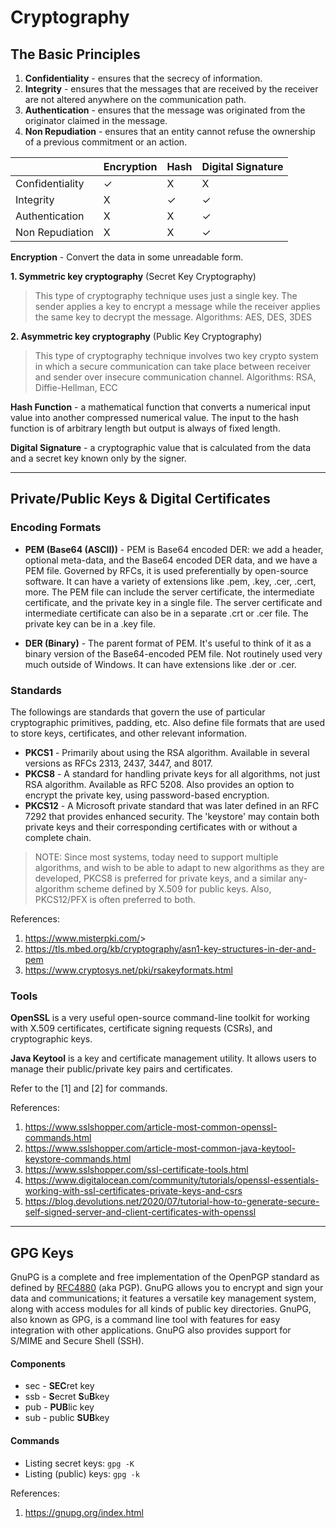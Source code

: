 # Cryptography

## The Basic Principles

1. **Confidentiality** - ensures that the secrecy of information.
2. **Integrity** - ensures that the messages that are received by the receiver are not altered anywhere on the communication path.
3. **Authentication** - ensures that the message was originated from the originator claimed in the message.
4. **Non Repudiation** - ensures that an entity cannot refuse the ownership of a previous commitment or an action.

| | Encryption | Hash | Digital Signature |
|---|---|---|---|
| Confidentiality | ✓ | X | X |
| Integrity | X | ✓ | ✓ |
| Authentication | X | X | ✓ |
| Non Repudiation | X | X | ✓ |

**Encryption** - Convert the data in some unreadable form.

**1. Symmetric key cryptography** (Secret Key Cryptography)
> This type of cryptography technique uses just a single key. The sender applies a key to encrypt a message while the receiver applies the same key to decrypt the message.
> Algorithms: AES, DES, 3DES
>
**2. Asymmetric key cryptography** (Public Key Cryptography)
> This type of cryptography technique involves two key crypto system in which a secure communication can take place between receiver and sender over insecure communication channel.
> Algorithms: RSA, Diffie-Hellman, ECC

**Hash Function** - a mathematical function that converts a numerical input value into another compressed numerical value. The input to the hash function is of arbitrary length but output is always of fixed length.

**Digital Signature** - a cryptographic value that is calculated from the data and a secret key known only by the signer.

---

## Private/Public Keys & Digital Certificates

### Encoding Formats

- **PEM (Base64 (ASCII))** - PEM is Base64 encoded DER: we add a header, optional meta-data, and the Base64 encoded DER data, and we have a PEM file. Governed by RFCs, it is used preferentially by open-source software. It can have a variety of extensions like .pem, .key, .cer, .cert, more. The PEM file can include the server certificate, the intermediate certificate, and the private key in a single file. The server certificate and intermediate certificate can also be in a separate .crt or .cer file. The private key can be in a .key file.

- **DER (Binary)** - The parent format of PEM. It's useful to think of it as a binary version of the Base64-encoded PEM file. Not routinely used very much outside of Windows. It can have extensions like .der or .cer.

### Standards

The followings are standards that govern the use of particular cryptographic primitives, padding, etc. Also define file formats that are used to store keys, certificates, and other relevant information.

- **PKCS1** - Primarily about using the RSA algorithm. Available in several versions as RFCs 2313, 2437, 3447, and 8017.
- **PKCS8** - A standard for handling private keys for all algorithms, not just RSA algorithm. Available as RFC 5208. Also provides an option to encrypt the private key, using password-based encryption.
- **PKCS12** - A Microsoft private standard that was later defined in an RFC 7292 that provides enhanced security. The 'keystore' may contain both private keys and their corresponding certificates with or without a complete chain.

> NOTE: Since most systems, today need to support multiple algorithms, and wish to be able to adapt to new algorithms as they are developed, PKCS8 is preferred for private keys, and a similar any-algorithm scheme defined by X.509 for public keys. Also, PKCS12/PFX is often preferred to both.

References:
1. <https://www.misterpki.com/>>
2. <https://tls.mbed.org/kb/cryptography/asn1-key-structures-in-der-and-pem>
3. <https://www.cryptosys.net/pki/rsakeyformats.html>

### Tools

**OpenSSL** is a very useful open-source command-line toolkit for working with X.509 certificates, certificate signing requests (CSRs), and cryptographic keys.

**Java Keytool** is a key and certificate management utility. It allows users to manage their public/private key pairs and certificates.

Refer to the [1] and [2] for commands.

References:
1. <https://www.sslshopper.com/article-most-common-openssl-commands.html>
2. <https://www.sslshopper.com/article-most-common-java-keytool-keystore-commands.html>
3. <https://www.sslshopper.com/ssl-certificate-tools.html>
4. <https://www.digitalocean.com/community/tutorials/openssl-essentials-working-with-ssl-certificates-private-keys-and-csrs>
5. <https://blog.devolutions.net/2020/07/tutorial-how-to-generate-secure-self-signed-server-and-client-certificates-with-openssl>

---

## GPG Keys

GnuPG is a complete and free implementation of the OpenPGP standard as defined by [RFC4880](https://www.ietf.org/rfc/rfc4880.txt) (aka PGP). GnuPG allows you to encrypt and sign your data and communications; it features a versatile key management system, along with access modules for all kinds of public key directories. GnuPG, also known as GPG, is a command line tool with features for easy integration with other applications. GnuPG also provides support for S/MIME and Secure Shell (SSH).

#### Components

- sec - **SEC**ret key
- ssb - **S**ecret **S**u**B**key
- pub - **PUB**lic key
- sub - public **SUB**key

#### Commands

- Listing secret keys: `gpg -K`
- Listing (public) keys: `gpg -k`

References:
1. <https://gnupg.org/index.html>
